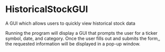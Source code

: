 # HistoricalStockGUI
A GUI which allows users to quickly view historical stock data

Running the program will display a GUI that prompts the user for a ticker symbol, date, and category. Once the user fills out and submits the form,, the requested information will be displayed in a pop-up window.
